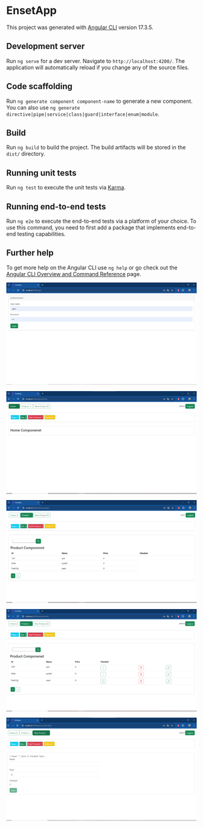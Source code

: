 # EnsetApp

This project was generated with [Angular CLI](https://github.com/angular/angular-cli) version 17.3.5.

## Development server

Run `ng serve` for a dev server. Navigate to `http://localhost:4200/`. The application will automatically reload if you change any of the source files.

## Code scaffolding

Run `ng generate component component-name` to generate a new component. You can also use `ng generate directive|pipe|service|class|guard|interface|enum|module`.

## Build

Run `ng build` to build the project. The build artifacts will be stored in the `dist/` directory.

## Running unit tests

Run `ng test` to execute the unit tests via [Karma](https://karma-runner.github.io).

## Running end-to-end tests

Run `ng e2e` to execute the end-to-end tests via a platform of your choice. To use this command, you need to first add a package that implements end-to-end testing capabilities.

## Further help

To get more help on the Angular CLI use `ng help` or go check out the [Angular CLI Overview and Command Reference](https://angular.io/cli) page.

![image](https://github.com/MitarReda/Architecture-JEE-et-Middelwares/blob/main/TP%204%20-%20Angular%20Framework/ENSET_app_ng/IMG/TP4-1.png)

![image](https://github.com/MitarReda/Architecture-JEE-et-Middelwares/blob/main/TP%204%20-%20Angular%20Framework/ENSET_app_ng/IMG/TP4-1-0.png)

![image](https://github.com/MitarReda/Architecture-JEE-et-Middelwares/blob/main/TP%204%20-%20Angular%20Framework/ENSET_app_ng/IMG/TP4-2.png)

![image](https://github.com/MitarReda/Architecture-JEE-et-Middelwares/blob/main/TP%204%20-%20Angular%20Framework/ENSET_app_ng/IMG/TP4-3.png)

![image](https://github.com/MitarReda/Architecture-JEE-et-Middelwares/blob/main/TP%204%20-%20Angular%20Framework/ENSET_app_ng/IMG/TP4-4.png)


